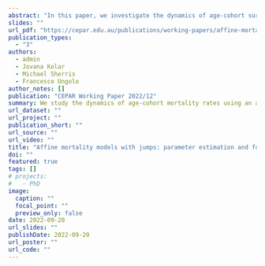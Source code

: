 ```yaml
---
abstract: "In this paper, we investigate the dynamics of age-cohort survival curves under the assumption that the instantaneous mortality intensity is driven by an affine jump-diffusion (AJD) process. Advantages of an AJD specification of mortality dynamics include the avail- ability of closed-form expressions for survival probabilities afforded by an affine mortality specification and the ease with which we can incorporate sudden positive and negative shocks in mortality dynamics, reflecting events such as wars, pandemics, and medical advancements. As we are interested in modelling the evolution of mortality rates, we propose a state-space approach to calibrate the parameters of the affine mortality process. This ensures consistent survival curves in the sense that forecasts of survival probabilities have the same parametric form as the fitted survival curves. As the resulting state-space model is non-Gaussian due to the presence of jumps, we apply and assess a particle filter-based Markov chain Monte Carlo approach to estimate the model parameters. We illustrate our methodology by fitting one- factor Cox-Ingersoll-Ross and Blackburn-Sherris mortality models with asymmetric double exponential jumps to historical age-cohort mortality data from USA. We find that these one-factor models with jumps have good in-sample fit, but their forecasting performance suggests the need for additional latent factors to improve the accuracy of forecasts."
slides: ""
url_pdf: "https://cepar.edu.au/publications/working-papers/affine-mortality-models-jumps-parameter-estimation-and-forecasting"
publication_types:
  - "3"
authors:
  - admin
  - Jovana Kolar
  - Michael Sherris
  - Francesco Ungolo
author_notes: []
publication: "CEPAR Working Paper 2022/12"
summary: We study the dynamics of age-cohort mortality rates using an affine jump diffusion model for the instantaneous mortality intensity. Parameter estimation and forecasting are discussed in detail.
url_dataset: ""
url_project: ""
publication_short: ""
url_source: ""
url_video: ""
title: "Affine mortality models with jumps: parameter estimation and forecasting"
doi: ""
featured: true
tags: []
# projects: 
#   - PhD
image:
  caption: ""
  focal_point: ""
  preview_only: false
date: 2022-09-20
url_slides: ""
publishDate: 2022-09-20
url_poster: ""
url_code: ""
---
```

